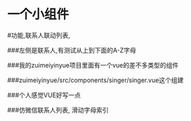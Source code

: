 # 一个小组件

#功能,联系人联动列表,

###左侧是联系人,有测试从上到下面的A-Z字母

###我的zuimeiyinyue项目里面有一个vue的差不多类型的组件

###zuimeiyinyue/src/components/singer/singer.vue这个组建

###个人感觉VUE好写一点

###仿微信联系人列表, 滑动字母索引

